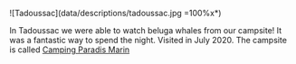![Tadoussac](data/descriptions/tadoussac.jpg =100%x*)

In Tadoussac we were able to watch beluga whales from our campsite! It was a fantastic way to spend the night. Visited in July 2020. The campsite is called [Camping Paradis Marin](https://goo.gl/maps/bcUsxw13ds1VRrn77)